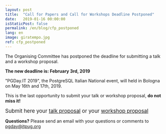 ```yaml
---
layout: post
title:  "Call for Papers and Call for Workshops Deadline Postponed"
date:   2019-01-16 00:00:00
isStaticPost: false
permalink: /en/blog/cfp_postponed
lang: en
image: giratempo.jpg
ref: cfp_postponed
---
```


The Organising Committee has postponed the deadline for submitting a talk and a workshop proposal.

**The new deadline is: February 3rd, 2019**

 "PGDay.IT 2019", the PostgreSQL Italian National event, will held in Bologna on May 16th and 17th, 2019.

This is the last opportunity to submit your talk or workshop proposal, **do not miss it!**

<big>Submit here your [talk proposal](https://docs.google.com/forms/d/e/1FAIpQLSeYcLyrPIdiMMf5UsQMUV6riNwXVVqBR0-RMainTmO0MJLlKA/viewform) or your [workshop proposal](https://docs.google.com/forms/d/e/1FAIpQLSf4E7nsjgYBjPUSMWNYLihNeXjZaGdkdAgM1ZRWi79S-06YFQ/viewform)</big>

**Questions?** Please send an email with your questions or comments to [pgday@itpug.org](mailto:pgday@itpug.org)

